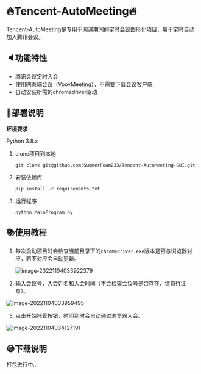 # 🔥Tencent-AutoMeeting🔥

Tencent-AutoMeeting是专用于网课期间的定时会议图形化项目，用于定时自动加入腾讯会议。

## 🔈功能特性

- 腾讯会议定时入会
- 使用网页端会议（VoovMeeting），不需要下载会议客户端
- 自动安装所需的chromedriver驱动

## 🥥部署说明

**环境要求**

Python 3.8.x

1. clone项目到本地

   ~~~
   git clone git@github.com:SummerFoam233/Tencent-AutoMeeting-GUI.git
   ~~~

2. 安装依赖库

   ~~~
   pip install -r requirements.txt
   ~~~

3. 运行程序

   ~~~
   python MainProgram.py
   ~~~

## 📚使用教程

1. 每次启动项目时会检查当前目录下的`chromedriver.exe`版本是否与浏览器对应，若不对应会自动更新。

   ![image-20221104033922379](https://summerfoam233-image.oss-cn-beijing.aliyuncs.com/img/2022/11/04/20221104033922.png)

2. 输入会议号，入会姓名和入会时间（不会检查会议号是否存在，请自行注意）。

![image-20221104033959495](https://summerfoam233-image.oss-cn-beijing.aliyuncs.com/img/2022/11/04/20221104033959.png)

3. 点击开始托管按钮，时间到时会自动通过浏览器入会。

![image-20221104034127191](https://summerfoam233-image.oss-cn-beijing.aliyuncs.com/img/2022/11/04/20221104034127.png)

## 😅下载说明

打包进行中...